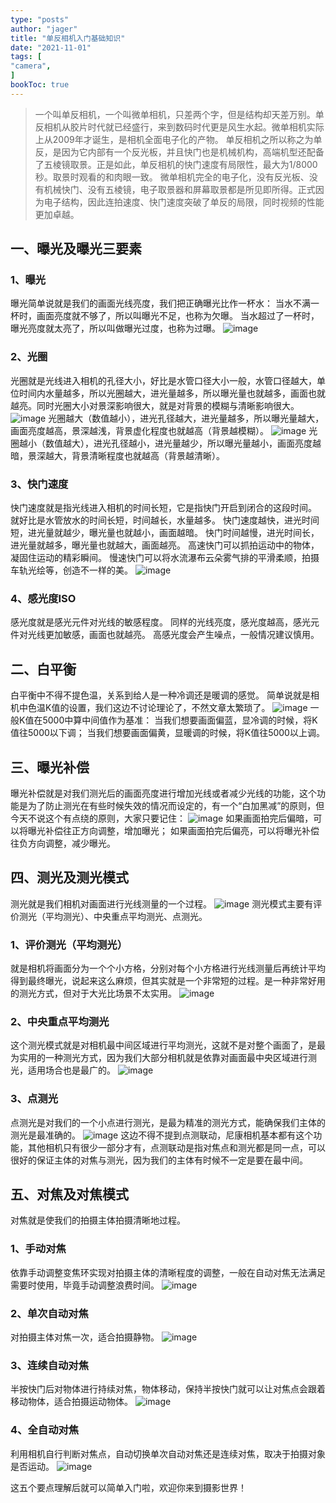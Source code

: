 ```yaml
---
type: "posts"
author: "jager"
title: "单反相机入门基础知识"
date: "2021-11-01"
tags: [
"camera",
]
bookToc: true
---
```


> 一个叫单反相机，一个叫微单相机，只差两个字，但是结构却天差万别。单反相机从胶片时代就已经盛行，来到数码时代更是风生水起。微单相机实际上从2009年才诞生，是相机全面电子化的产物。
> 单反相机之所以称之为单反，是因为它内部有一个反光板，并且快门也是机械机构，高端机型还配备了五棱镜取景。正是如此，单反相机的快门速度有局限性，最大为1/8000秒。取景时观看的和肉眼一致。
> 微单相机完全的电子化，没有反光板、没有机械快门、没有五棱镜，电子取景器和屏幕取景都是所见即所得。正式因为电子结构，因此连拍速度、快门速度突破了单反的局限，同时视频的性能更加卓越。

<!--more-->

## 一、曝光及曝光三要素
### 1、曝光
曝光简单说就是我们的画面光线亮度，我们把正确曝光比作一杯水：
当水不满一杯时，画面亮度就不够了，所以叫曝光不足，也称为欠曝。
当水超过了一杯时，曝光亮度就太亮了，所以叫做曝光过度，也称为过曝。
![image](https://gitee.com/jayos/imgs/raw/master/20211101/2021110116213212.png)

### 2、光圈
光圈就是光线进入相机的孔径大小，好比是水管口径大小一般，水管口径越大，单位时间内水量越多，所以光圈越大，进光量越多，所以曝光量也就越多，画面也就越亮。同时光圈大小对景深影响很大，就是对背景的模糊与清晰影响很大。
![image](https://gitee.com/jayos/imgs/raw/master/20211101/202111011621329.png)
光圈越大（数值越小），进光孔径越大，进光量越多，所以曝光量越大，画面亮度越高，景深越浅，背景虚化程度也就越高（背景越模糊）。
![image](https://gitee.com/jayos/imgs/raw/master/20211101/202111011625280.png)
光圈越小（数值越大），进光孔径越小，进光量越少，所以曝光量越小，画面亮度越暗，景深越大，背景清晰程度也就越高（背景越清晰）。

### 3、快门速度
快门速度就是指光线进入相机的时间长短，它是指快门开启到闭合的这段时间。
就好比是水管放水的时间长短，时间越长，水量越多。
快门速度越快，进光时间短，进光量就越少，曝光量也就越小，画面越暗。
快门时间越慢，进光时间长，进光量就越多，曝光量也就越大，画面越亮。
高速快门可以抓拍运动中的物体，凝固住运动的精彩瞬间。
慢速快门可以将水流瀑布云朵雾气排的平滑柔顺，拍摄车轨光绘等，创造不一样的美。
![image](https://gitee.com/jayos/imgs/raw/master/20211101/202111011621325.png)

### 4、感光度ISO
感光度就是感光元件对光线的敏感程度。
同样的光线亮度，感光度越高，感光元件对光线更加敏感，画面也就越亮。
高感光度会产生噪点，一般情况建议慎用。
## 二、白平衡
白平衡中不得不提色温，关系到给人是一种冷调还是暖调的感觉。
简单说就是相机中色温K值的设置，我们这边不讨论理论了，不然文章太繁琐了。
![image](https://gitee.com/jayos/imgs/raw/master/20211101/2021110116213210.png)
一般K值在5000中算中间值作为基准：
当我们想要画面偏蓝，显冷调的时候，将K值往5000以下调；
当我们想要画面偏黄，显暖调的时候，将K值往5000以上调。

## 三、曝光补偿
曝光补偿就是对我们测光后的画面亮度进行增加光线或者减少光线的功能，这个功能是为了防止测光在有些时候失效的情况而设定的，有一个“白加黑减”的原则，但今天不说这个有点绕的原则，大家只要记住：
![image](https://gitee.com/jayos/imgs/raw/master/20211101/202111011621327.png)
如果画面拍完后偏暗，可以将曝光补偿往正方向调整，增加曝光；
如果画面拍完后偏亮，可以将曝光补偿往负方向调整，减少曝光。

## 四、测光及测光模式
测光就是我们相机对画面进行光线测量的一个过程。
![image](https://gitee.com/jayos/imgs/raw/master/20211101/202111011621322.png)
测光模式主要有评价测光（平均测光）、中央重点平均测光、点测光。

### 1、评价测光（平均测光）
就是相机将画面分为一个个小方格，分别对每个小方格进行光线测量后再统计平均得到最终曝光，说起来这么麻烦，但其实就是一个非常短的过程。是一种非常好用的测光方式，但对于大光比场景不太实用。
![image](https://gitee.com/jayos/imgs/raw/master/20211101/202111011621323.png)

### 2、中央重点平均测光
这个测光模式就是对相机最中间区域进行平均测光，这就不是对整个画面了，是最为实用的一种测光方式，因为我们大部分相机就是依靠对画面最中央区域进行测光，适用场合也是最广的。
![image](https://gitee.com/jayos/imgs/raw/master/20211101/2021110116213213.png)

### 3、点测光
点测光是对我们的一个小点进行测光，是最为精准的测光方式，能确保我们主体的测光是最准确的。
![image](https://gitee.com/jayos/imgs/raw/master/20211101/202111011621324.png)
这边不得不提到点测联动，尼康相机基本都有这个功能，其他相机只有很少一部分才有，点测联动是指对焦点和测光都是同一点，可以很好的保证主体的对焦与测光，因为我们的主体有时候不一定是要在最中间。

## 五、对焦及对焦模式
对焦就是使我们的拍摄主体拍摄清晰地过程。

### 1、手动对焦
依靠手动调整变焦环实现对拍摄主体的清晰程度的调整，一般在自动对焦无法满足需要时使用，毕竟手动调整浪费时间。
![image](https://gitee.com/jayos/imgs/raw/master/20211101/2021110116213211.png)

### 2、单次自动对焦
对拍摄主体对焦一次，适合拍摄静物。
![image](https://gitee.com/jayos/imgs/raw/master/20211101/202111011621328.png)

### 3、连续自动对焦
半按快门后对物体进行持续对焦，物体移动，保持半按快门就可以让对焦点会跟着移动物体，适合拍摄运动物体。
![image](https://gitee.com/jayos/imgs/raw/master/20211101/202111011621321.png)

### 4、全自动对焦
利用相机自行判断对焦点，自动切换单次自动对焦还是连续对焦，取决于拍摄对象是否运动。
![image](https://gitee.com/jayos/imgs/raw/master/20211101/202111011621320.png)

这五个要点理解后就可以简单入门啦，欢迎你来到摄影世界！
